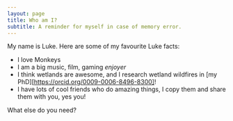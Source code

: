 ```yaml
---
layout: page
title: Who am I?
subtitle: A reminder for myself in case of memory error.
---
```


My name is Luke. Here are some of my favourite Luke facts:

- I love Monkeys
- I am a big music, film, gaming *enjoyer*
- I think wetlands are awesome, and I research wetland wildfires in [my PhD][https://orcid.org/0009-0006-8496-8300]!
- I have lots of cool friends who do amazing things, I copy them and share them with you, yes you!

What else do you need?

